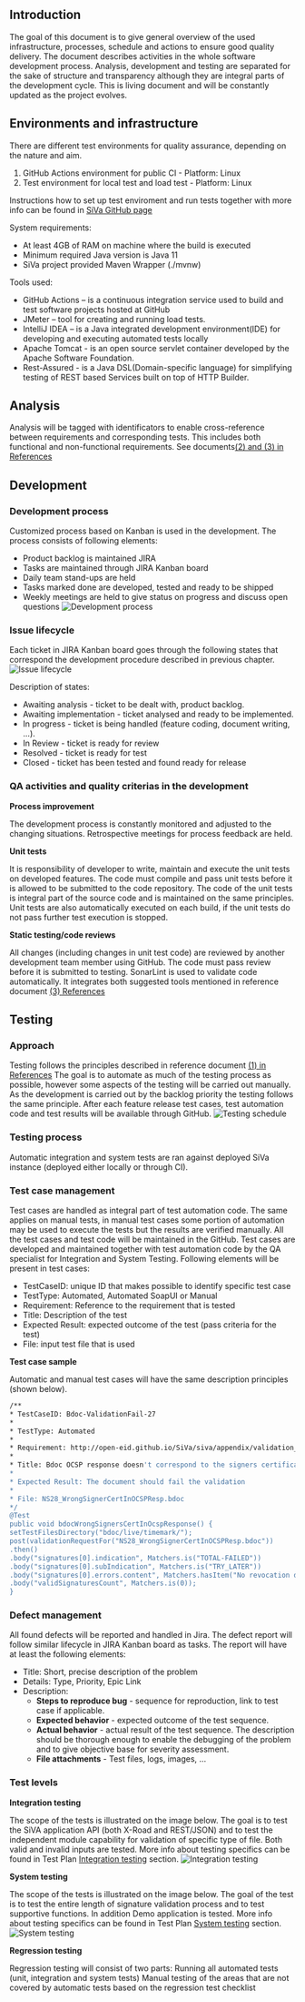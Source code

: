 <!--# QA Strategy-->
## Introduction
The goal of this document is to give general overview of the used infrastructure, processes, schedule and actions to ensure good quality delivery. The document describes activities in the whole software development process. Analysis, development and testing are separated for the sake of structure and transparency although they are integral parts of the development cycle.
This is living document and will be constantly updated as the project evolves.
## Environments and infrastructure

There are different test environments for quality assurance, depending on the nature and aim.

1. GitHub Actions environment for public CI - Platform: Linux
2. Test environment for local test and load test - Platform: Linux

Instructions how to set up test enviroment and run tests together with more info can be found in [SiVa GitHub page](https://github.com/open-eid/SiVa)

System requirements:

* At least 4GB of RAM on machine where the build is executed
* Minimum required Java version is Java 11
* SiVa project provided Maven Wrapper (./mvnw)

Tools used:

* GitHub Actions – is a continuous integration service used to build and test software projects hosted at GitHub
* JMeter – tool for creating and running load tests.
* IntelliJ IDEA – is a Java integrated development environment(IDE) for developing and executing automated tests locally
* Apache Tomcat - is an open source servlet container developed by the Apache Software Foundation.
* Rest-Assured - is a Java DSL(Domain-specific language) for simplifying testing of REST based Services built on top of HTTP Builder.

## Analysis
Analysis will be tagged with identificators to enable cross-reference between requirements and corresponding tests. This includes both functional and non-functional requirements.
See documents[(2) and (3) in References](/siva3/references/)

## Development
### Development process
Customized process based on Kanban is used in the development. The process consists of following elements:

* Product backlog is maintained JIRA
* Tasks are maintained through JIRA Kanban board
* Daily team stand-ups are held
* Tasks marked done are developed, tested and ready to be shipped
* Weekly meetings are held to give status on progress and discuss open questions
![Development process](../img/siva/qa_strategy/siva3/developmentProcess.png)

### Issue lifecycle
Each ticket in JIRA Kanban board goes through the following states that correspond the development procedure described in previous chapter.
![Issue lifecycle](../img/siva/qa_strategy/siva3/taskWorkFlow.png)

Description of states:

* Awaiting analysis - ticket to be dealt with, product backlog.
* Awaiting implementation - ticket analysed and ready to be implemented.
* In progress - ticket is being handled (feature coding, document writing, ...).
* In Review - ticket is ready for review
* Resolved - ticket is ready for test
* Closed - ticket has been tested and found ready for release

### QA activities and quality criterias in the development
**Process improvement**

The development process is constantly monitored and adjusted to the changing situations. Retrospective meetings for process feedback are held.

**Unit tests**

It is responsibility of developer to write, maintain and execute the unit tests on developed features. The code must compile and pass unit tests before it is allowed to be submitted to the code repository. The code of the unit tests is integral part of the source code and is maintained on the same principles.
Unit tests are also automatically executed on each build, if the unit tests do not pass further test execution is stopped.

**Static testing/code reviews**

All changes (including changes in unit test code) are reviewed by another development team member using GitHub. The code must pass review before it is submitted to testing.
SonarLint is used to validate code automatically. It integrates both suggested tools mentioned in reference document [(3) References](/siva3/references/)

## Testing
### Approach
Testing follows the principles described in reference document [(1) in References](/siva3/references/)
The goal is to automate as much of the testing process as possible, however some aspects of the testing will be carried out manually.
As the development is carried out by the backlog priority the testing follows the same principle. After each feature release test cases, test automation code and test results will be available through GitHub.
![Testing schedule](../img/siva/qa_strategy/siva3/testingFlow.png)

### Testing process
Automatic integration and system tests are ran against deployed SiVa instance (deployed either locally or through CI).

### Test case management
Test cases are handled as integral part of test automation code. The same applies on manual tests, in manual test cases some portion of automation may be used to execute the tests but the results are verified manually. All the test cases and test code will be maintained in the GitHub.
Test cases are developed and maintained together with test automation code by the QA specialist for Integration and System Testing.
Following elements will be present in test cases:

* TestCaseID: unique ID that makes possible to identify specific test case
* TestType: Automated, Automated SoapUI or Manual
* Requirement: Reference to the requirement that is tested
* Title: Description of the test
* Expected Result: expected outcome of the test (pass criteria for the test)
* File: input test file that is used


**Test case sample**

Automatic and manual test cases will have the same description principles (shown below).

```bash
/**
* TestCaseID: Bdoc-ValidationFail-27
*
* TestType: Automated
*
* Requirement: http://open-eid.github.io/SiVa/siva/appendix/validation_policy/#common-validation-constraints-polv1-polv2
*
* Title: Bdoc OCSP response doesn't correspond to the signers certificate
*
* Expected Result: The document should fail the validation
*
* File: NS28_WrongSignerCertInOCSPResp.bdoc
*/
@Test
public void bdocWrongSignersCertInOcspResponse() {
setTestFilesDirectory("bdoc/live/timemark/");
post(validationRequestFor("NS28_WrongSignerCertInOCSPResp.bdoc"))
.then()
.body("signatures[0].indication", Matchers.is("TOTAL-FAILED"))
.body("signatures[0].subIndication", Matchers.is("TRY_LATER"))
.body("signatures[0].errors.content", Matchers.hasItem("No revocation data for the certificate"))
.body("validSignaturesCount", Matchers.is(0));
}
```
### Defect management
All found defects will be reported and handled in Jira. The defect report will follow similar lifecycle in JIRA Kanban board as tasks.
The report will have at least the following elements:

* Title: Short, precise description of the problem
* Details: Type, Priority, Epic Link
* Description:
	* **Steps to reproduce bug** - sequence for reproduction, link to test case if applicable.
	* **Expected behavior** - expected outcome of the test sequence.
	* **Actual behavior** - actual result of the test sequence. The description should be thorough enough to enable the debugging of the problem and to give objective base for severity assessment.
	* **File attachments** - Test files, logs, images, ...

### Test levels
**Integration testing**

The scope of the tests is illustrated on the image below. The goal is to test the SiVA application API (both X-Road and REST/JSON) and to test the independent module capability for validation of specific type of file. Both valid and invalid inputs are tested. More info about testing specifics can be found in Test Plan [Integration testing](/siva/test_plan/#integration-test-introduction) section.
![Integration testing](../img/siva/qa_strategy/siva3/integrationTest.png)

**System testing**

The scope of the tests is illustrated on the image below. The goal of the test is to test the entire length of signature validation process and to test supportive functions. In addition Demo application is tested. More info about testing specifics can be found in Test Plan [System testing](/siva/test_plan/#system-test-introduction) section.
![System testing](../img/siva/qa_strategy/siva3/systemTest.png)

**Regression testing**

Regression testing will consist of two parts:
Running all automated tests (unit, integration and system tests)
Manual testing of the areas that are not covered by automatic tests based on the regression test checklist
 